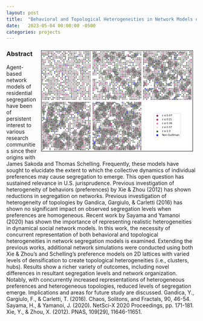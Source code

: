 ```yaml
---
layout: post
title:  "Behavioral and Topological Heterogeneities in Network Models of Segregation"
date:   2023-05-04 00:00:00 -0500
categories: projects
---
```

<img src="/assets/tolerance_clusters.png" width="400" height="auto" border="1px solid #000" align="right" hspace="10" vspace="10">

### Abstract
Agent-based network models of residential segregation have been of persistent interest to various research communities since their origins with James Sakoda and Thomas Schelling. Frequently, these models have sought to elucidate the extent to which the collective dynamics of individual preferences may cause segregation to emerge. This open question has sustained relevance in U.S. jurisprudence. Previous investigation of heterogeneity of behaviors (preferences) by Xie & Zhou (2012) has shown reductions in segregation on networks. Previous investigation of heterogeneity of topologies by Gandica, Gargiulo, & Carletti (2016) has shown no significant impact on observed segregation levels when preferences are homogeneous. Recent work by Sayama and Yamanoi (2020) has shown the importance of representing realistic heterogeneities in dynamical social network models. In this work, the necessity of concurrent representation of both behavioral and topological heterogeneities in network segregation models is examined. Extending the previous works, additional network simulations were conducted using both Xie & Zhou’s and Schelling’s preference models on 2D lattices with varied levels of densification to create topological heterogeneities (i.e., clusters, hubs). Results show a richer variety of outcomes, including novel differences in resultant segregation levels and network organization. Notably, with concurrently increased representations of heterogeneous preferences and heterogeneous topologies, reduced levels of segregation emerge. Implications and areas for future study are discussed.
Gandica, Y., Gargiulo, F., & Carletti, T. (2016). Chaos, Solitons, and Fractals, 90, 46-54.
Sayama, H., & Yamanoi, J. (2020). NetSci-X 2020 Proceedings, pp. 171-181.
Xie, Y., & Zhou, X. (2012). PNAS, 109[29], 11646-11651. 